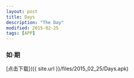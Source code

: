 ```yaml
---
layout: post
title: Days
description: "The Day"
modified: 2015-02-25
tags: [APP]
---
```


### 如·期

[点击下载]({{ site.url }}/files/2015_02_25/Days.apk)